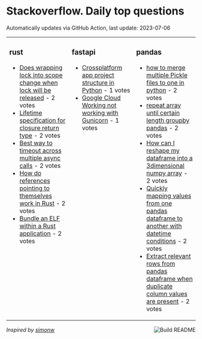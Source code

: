 # Stackoverflow. Daily top questions 

Automatically updates via GitHub Action, last update: <!-- date starts -->2023-07-06<!-- date ends -->


<table><tr><td valign="top" width="33%">

### rust
<!-- rust starts -->
* [Does wrapping lock into scope change when lock will be released](https://stackoverflow.com/questions/76627706/does-wrapping-lock-into-scope-change-when-lock-will-be-released) - 2 votes
* [Lifetime specification for closure return type](https://stackoverflow.com/questions/76620282/lifetime-specification-for-closure-return-type) - 2 votes
* [Best way to timeout across multiple async calls](https://stackoverflow.com/questions/76631005/best-way-to-timeout-across-multiple-async-calls) - 2 votes
* [How do references pointing to themselves work in Rust](https://stackoverflow.com/questions/76618590/how-do-references-pointing-to-themselves-work-in-rust) - 2 votes
* [Bundle an ELF within a Rust application](https://stackoverflow.com/questions/76627463/bundle-an-elf-within-a-rust-application) - 2 votes
<!-- rust ends -->
</td><td valign="top" width="34%">


### fastapi
<!-- fastapi starts -->
* [Crossplatform app project structure in Python](https://stackoverflow.com/questions/76620897/cross-platform-app-project-structure-in-python) - 1 votes
* [Google Cloud Working not working with Gunicorn](https://stackoverflow.com/questions/76632543/google-cloud-working-not-working-with-gunicorn) - 1 votes
<!-- fastapi ends -->
</td><td valign="top" width="34%">


### pandas
<!-- pandas starts -->
* [how to merge multiple Pickle files to one in python](https://stackoverflow.com/questions/76618091/how-to-merge-multiple-pickle-files-to-one-in-python) - 2 votes
* [repeat array until certain length groupby pandas](https://stackoverflow.com/questions/76624716/repeat-array-until-certain-length-groupby-pandas) - 2 votes
* [How can I reshape my dataframe into a 3dimensional numpy array](https://stackoverflow.com/questions/76621598/how-can-i-reshape-my-dataframe-into-a-3-dimensional-numpy-array) - 2 votes
* [Quickly mapping values from one pandas dataframe to another with datetime conditions](https://stackoverflow.com/questions/76624617/quickly-mapping-values-from-one-pandas-dataframe-to-another-with-datetime-condit) - 2 votes
* [Extract relevant rows from pandas dataframe when duplicate column values are present](https://stackoverflow.com/questions/76626134/extract-relevant-rows-from-pandas-dataframe-when-duplicate-column-values-are-pre) - 2 votes
<!-- pandas ends -->
</td></tr></table>

<a href="https://github.com/hp0404/hp0404/actions"><img src="https://github.com/hp0404/hp0404/workflows/Build%20README/badge.svg" align="right" alt="Build README"></a> <p>*Inspired by  [simonw](https://github.com/simonw/simonw)*</p>
